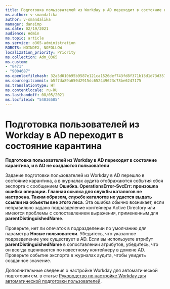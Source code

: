 ```yaml
---
title: Подготовка пользователей из Workday в AD переходит в состояние карантина
ms.author: v-smandalika
author: v-smandalika
manager: dansimp
ms.date: 02/19/2021
audience: Admin
ms.topic: article
ms.service: o365-administration
ROBOTS: NOINDEX, NOFOLLOW
localization_priority: Priority
ms.collection: Adm_O365
ms.custom:
- "8471"
- "9004687"
ms.openlocfilehash: 32a5d010b95b9587e121ca1526def743fd8f371b13d1d73d3578c692839edf19
ms.sourcegitcommit: b5f7da89a650d2915dc652449623c78be6247175
ms.translationtype: HT
ms.contentlocale: ru-RU
ms.lasthandoff: 08/05/2021
ms.locfileid: "54036505"
---
```

# <a name="workday-to-ad-user-provisioning-goes-into-quarantine-state"></a>Подготовка пользователей из Workday в AD переходит в состояние карантина

**Подготовка пользователей из Workday в AD переходит в состояние карантина, и в AD не создаются пользователи**

Задание подготовки пользователей из Workday в AD перешло в состояние карантина, а в журналах аудита отображаются события сбоя экспорта с сообщением **Ошибка. OperationsError-SvcErr: произошла ошибка операции. Главная ссылка для службы каталогов не настроена. Таким образом, службе каталогов не удастся выдать ссылки на объекты вне этого леса**. Эта ошибка обычно возникает, если неправильно задано подразделение контейнера Active Directory или имеются проблемы с сопоставлением выражения, примененным для **parentDistinguishedName**.

Проверьте, нет ли опечаток в подразделении по умолчанию для параметра **Новые пользователи**. Убедитесь, что указанное подразделение уже существует в AD. Если вы используете атрибут **parentDistinguishedName** в сопоставлении атрибутов, убедитесь, что он всегда оценивается по известному контейнеру в домене AD. Проверьте событие экспорта в журналах аудита, чтобы увидеть созданное значение.

Дополнительные сведения о настройке Workday для автоматической подготовки см. в статье [Руководство по настройке Workday для автоматической подготовки пользователей](https://docs.microsoft.com/azure/active-directory/saas-apps/workday-inbound-tutorial).

